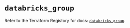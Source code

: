 # `databricks_group`

Refer to the Terraform Registory for docs: [`databricks_group`](https://registry.terraform.io/providers/databricks/databricks/1.31.1/docs/resources/group).

